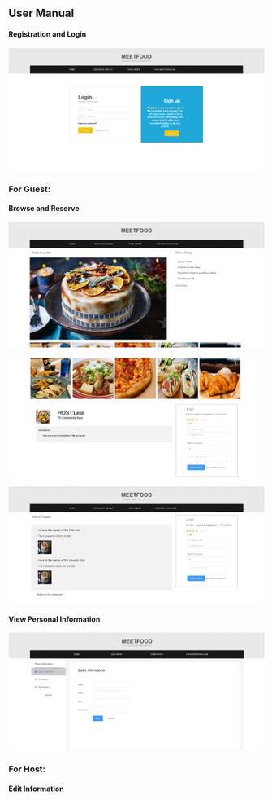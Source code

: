 ## User Manual

#### Registration and Login

![login](imgs\login.png)

### For Guest:

#### Browse and Reserve

![](imgs\shop1.png)

![](imgs\shop2.png)

![](imgs\menu.png)



#### View Personal Information

![](imgs\personal.png)

### For Host:

#### Edit Information